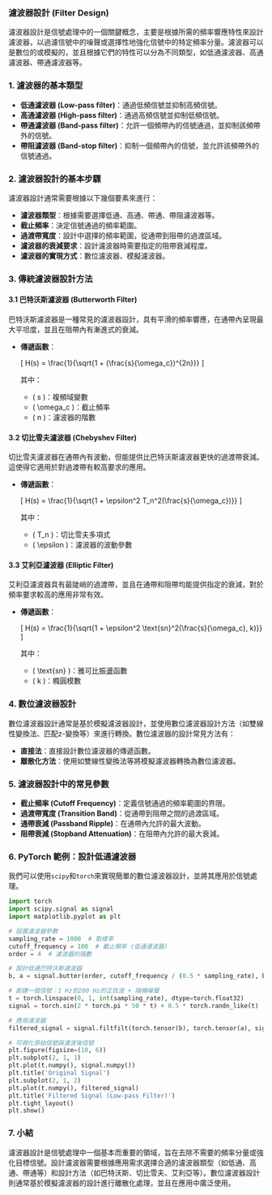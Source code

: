 ### 濾波器設計 (Filter Design)

濾波器設計是信號處理中的一個關鍵概念，主要是根據所需的頻率響應特性來設計濾波器，以過濾信號中的噪聲或選擇性地強化信號中的特定頻率分量。濾波器可以是數位的或模擬的，並且根據它們的特性可以分為不同類型，如低通濾波器、高通濾波器、帶通濾波器等。

### 1. 濾波器的基本類型

- **低通濾波器 (Low-pass filter)**：通過低頻信號並抑制高頻信號。
- **高通濾波器 (High-pass filter)**：通過高頻信號並抑制低頻信號。
- **帶通濾波器 (Band-pass filter)**：允許一個頻帶內的信號通過，並抑制該頻帶外的信號。
- **帶阻濾波器 (Band-stop filter)**：抑制一個頻帶內的信號，並允許該頻帶外的信號通過。

### 2. 濾波器設計的基本步驟

濾波器設計通常需要根據以下幾個要素來進行：
- **濾波器類型**：根據需要選擇低通、高通、帶通、帶阻濾波器等。
- **截止頻率**：決定信號通過的頻率範圍。
- **過渡帶寬度**：設計中選擇的頻率範圍，從通帶到阻帶的過渡區域。
- **濾波器的衰減要求**：設計濾波器時需要指定的阻帶衰減程度。
- **濾波器的實現方式**：數位濾波器、模擬濾波器。

### 3. 傳統濾波器設計方法

#### 3.1 巴特沃斯濾波器 (Butterworth Filter)

巴特沃斯濾波器是一種常見的濾波器設計，具有平滑的頻率響應，在通帶內呈現最大平坦度，並且在阻帶內有漸進式的衰減。

- **傳遞函數**：

  \[
  H(s) = \frac{1}{\sqrt{1 + (\frac{s}{\omega_c})^{2n}}}
  \]

  其中：
  - \( s \)：複頻域變數
  - \( \omega_c \)：截止頻率
  - \( n \)：濾波器的階數

#### 3.2 切比雪夫濾波器 (Chebyshev Filter)

切比雪夫濾波器在通帶內有波動，但能提供比巴特沃斯濾波器更快的過渡帶衰減。這使得它適用於對過渡帶有較高要求的應用。

- **傳遞函數**：

  \[
  H(s) = \frac{1}{\sqrt{1 + \epsilon^2 T_n^2(\frac{s}{\omega_c})}}
  \]

  其中：
  - \( T_n \)：切比雪夫多項式
  - \( \epsilon \)：濾波器的波動參數

#### 3.3 艾利亞濾波器 (Elliptic Filter)

艾利亞濾波器具有最陡峭的過渡帶，並且在通帶和阻帶均能提供指定的衰減，對於頻率要求較高的應用非常有效。

- **傳遞函數**：

  \[
  H(s) = \frac{1}{\sqrt{1 + \epsilon^2 \text{sn}^2(\frac{s}{\omega_c}, k)}}
  \]

  其中：
  - \( \text{sn} \)：雅可比振盪函數
  - \( k \)：橢圓模數

### 4. 數位濾波器設計

數位濾波器設計通常是基於模擬濾波器設計，並使用數位濾波器設計方法（如雙線性變換法、匹配z-變換等）來進行轉換。數位濾波器的設計常見方法有：
- **直接法**：直接設計數位濾波器的傳遞函數。
- **離散化方法**：使用如雙線性變換法等將模擬濾波器轉換為數位濾波器。

### 5. 濾波器設計中的常見參數

- **截止頻率 (Cutoff Frequency)**：定義信號通過的頻率範圍的界限。
- **過渡帶寬度 (Transition Band)**：從通帶到阻帶之間的過渡區域。
- **通帶衰減 (Passband Ripple)**：在通帶內允許的最大波動。
- **阻帶衰減 (Stopband Attenuation)**：在阻帶內允許的最大衰減。
  
### 6. PyTorch 範例：設計低通濾波器

我們可以使用`scipy`和`torch`來實現簡單的數位濾波器設計，並將其應用於信號處理。

```python
import torch
import scipy.signal as signal
import matplotlib.pyplot as plt

# 設置濾波器參數
sampling_rate = 1000  # 取樣率
cutoff_frequency = 100  # 截止頻率 (低通濾波器)
order = 4  # 濾波器的階數

# 設計低通巴特沃斯濾波器
b, a = signal.butter(order, cutoff_frequency / (0.5 * sampling_rate), btype='low')

# 創建一個信號：1 Hz到200 Hz的正弦波 + 隨機噪聲
t = torch.linspace(0, 1, int(sampling_rate), dtype=torch.float32)
signal = torch.sin(2 * torch.pi * 50 * t) + 0.5 * torch.randn_like(t)

# 應用濾波器
filtered_signal = signal.filtfilt(torch.tensor(b), torch.tensor(a), signal.numpy())

# 可視化原始信號與濾波後信號
plt.figure(figsize=(10, 6))
plt.subplot(2, 1, 1)
plt.plot(t.numpy(), signal.numpy())
plt.title('Original Signal')
plt.subplot(2, 1, 2)
plt.plot(t.numpy(), filtered_signal)
plt.title('Filtered Signal (Low-pass Filter)')
plt.tight_layout()
plt.show()
```

### 7. 小結

濾波器設計是信號處理中一個基本而重要的領域，旨在去除不需要的頻率分量或強化目標信號。設計濾波器需要根據應用需求選擇合適的濾波器類型（如低通、高通、帶通等）和設計方法（如巴特沃斯、切比雪夫、艾利亞等）。數位濾波器設計則通常基於模擬濾波器的設計進行離散化處理，並且在應用中廣泛使用。